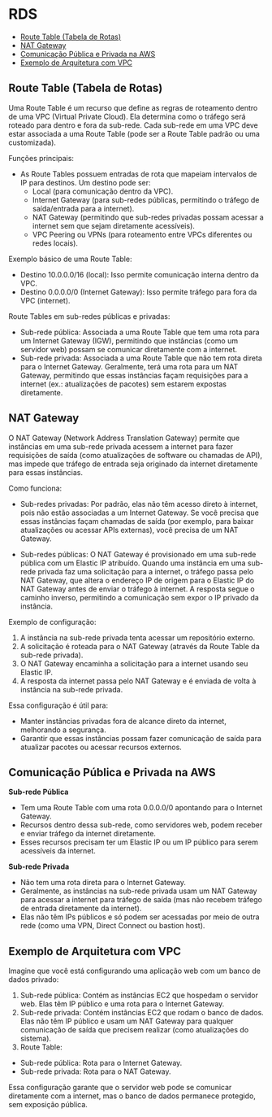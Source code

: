 # RDS

- [Route Table (Tabela de Rotas)](#route-table-tabela-de-rotas)
- [NAT Gateway](#nat-gateway)
- [Comunicação Pública e Privada na AWS](#comunicação-pública-e-privada-na-aws)
- [Exemplo de Arquitetura com VPC](#exemplo-de-arquitetura-com-vpc)


## Route Table (Tabela de Rotas)

Uma Route Table é um recurso que define as regras de roteamento dentro de uma VPC (Virtual Private Cloud).
Ela determina como o tráfego será roteado para dentro e fora da sub-rede.
Cada sub-rede em uma VPC deve estar associada a uma Route Table (pode ser a Route Table padrão ou uma customizada).


Funções principais:

- As Route Tables possuem entradas de rota que mapeiam intervalos de IP para destinos. Um destino pode ser:
  - Local (para comunicação dentro da VPC).
  - Internet Gateway (para sub-redes públicas, permitindo o tráfego de saída/entrada para a internet).
  - NAT Gateway (permitindo que sub-redes privadas possam acessar a internet sem que sejam diretamente acessíveis).
  - VPC Peering ou VPNs (para roteamento entre VPCs diferentes ou redes locais).

Exemplo básico de uma Route Table:

- Destino 10.0.0.0/16 (local): Isso permite comunicação interna dentro da VPC.
- Destino 0.0.0.0/0 (Internet Gateway): Isso permite tráfego para fora da VPC (internet).

Route Tables em sub-redes públicas e privadas:

- Sub-rede pública: Associada a uma Route Table que tem uma rota para um Internet Gateway (IGW), permitindo que instâncias (como um servidor web) possam se comunicar diretamente com a internet.
- Sub-rede privada: Associada a uma Route Table que não tem rota direta para o Internet Gateway. Geralmente, terá uma rota para um NAT Gateway, permitindo que essas instâncias façam requisições para a internet (ex.: atualizações de pacotes) sem estarem expostas diretamente.

## NAT Gateway

O NAT Gateway (Network Address Translation Gateway) permite que instâncias em uma sub-rede privada acessem a internet para
fazer requisições de saída (como atualizações de software ou chamadas de API),
mas impede que tráfego de entrada seja originado da internet diretamente para essas instâncias.

Como funciona:

- Sub-redes privadas: Por padrão, elas não têm acesso direto à internet, pois não estão associadas a um Internet Gateway.
  Se você precisa que essas instâncias façam chamadas de saída (por exemplo, para baixar atualizações ou acessar APIs externas), você precisa de um NAT Gateway.

- Sub-redes públicas: O NAT Gateway é provisionado em uma sub-rede pública com um Elastic IP atribuído.
 Quando uma instância em uma sub-rede privada faz uma solicitação para a internet, o tráfego passa pelo NAT Gateway,
 que altera o endereço IP de origem para o Elastic IP do NAT Gateway antes de enviar o tráfego à internet.
 A resposta segue o caminho inverso, permitindo a comunicação sem expor o IP privado da instância.


Exemplo de configuração:

1. A instância na sub-rede privada tenta acessar um repositório externo.
2. A solicitação é roteada para o NAT Gateway (através da Route Table da sub-rede privada).
3. O NAT Gateway encaminha a solicitação para a internet usando seu Elastic IP.
4. A resposta da internet passa pelo NAT Gateway e é enviada de volta à instância na sub-rede privada.

Essa configuração é útil para:

- Manter instâncias privadas fora de alcance direto da internet, melhorando a segurança.
- Garantir que essas instâncias possam fazer comunicação de saída para atualizar pacotes ou acessar recursos externos.

## Comunicação Pública e Privada na AWS

**Sub-rede Pública**

- Tem uma Route Table com uma rota 0.0.0.0/0 apontando para o Internet Gateway.
- Recursos dentro dessa sub-rede, como servidores web, podem receber e enviar tráfego da internet diretamente.
- Esses recursos precisam ter um Elastic IP ou um IP público para serem acessíveis da internet.

**Sub-rede Privada**

- Não tem uma rota direta para o Internet Gateway.
- Geralmente, as instâncias na sub-rede privada usam um NAT Gateway para acessar a internet para tráfego de saída (mas não recebem tráfego de entrada diretamente da internet).
- Elas não têm IPs públicos e só podem ser acessadas por meio de outra rede (como uma VPN, Direct Connect ou bastion host).

## Exemplo de Arquitetura com VPC

Imagine que você está configurando uma aplicação web com um banco de dados privado:

1. Sub-rede pública: Contém as instâncias EC2 que hospedam o servidor web. Elas têm IP público e uma rota para o Internet Gateway.
2. Sub-rede privada: Contém instâncias EC2 que rodam o banco de dados. Elas não têm IP público e usam um NAT Gateway para qualquer comunicação de saída que precisem realizar (como atualizações do sistema).
3. Route Table:
- Sub-rede pública: Rota para o Internet Gateway.
- Sub-rede privada: Rota para o NAT Gateway.

Essa configuração garante que o servidor web pode se comunicar diretamente com a internet, mas o banco de dados permanece protegido, sem exposição pública.